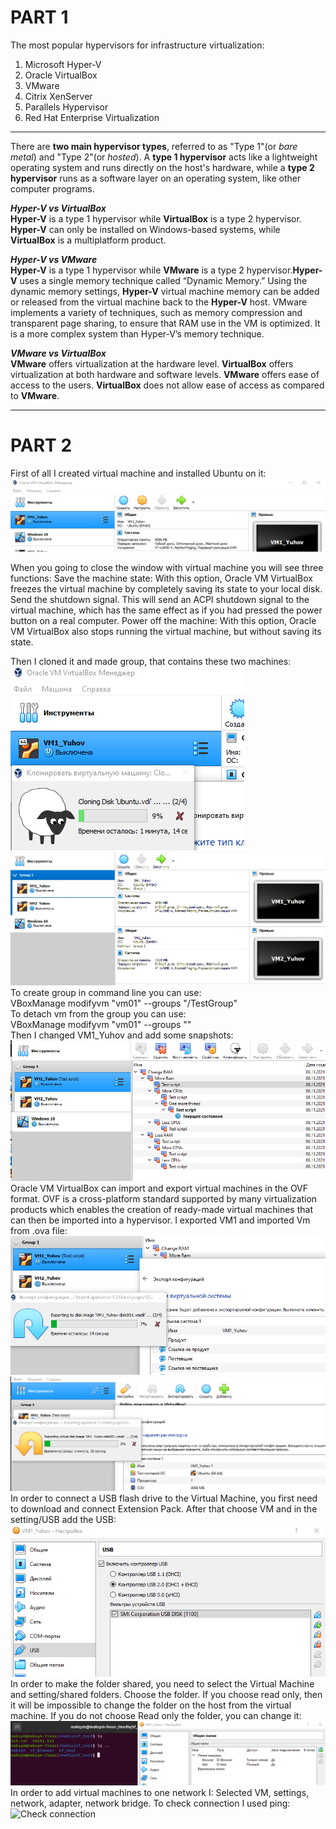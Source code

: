 # PART 1

The most popular hypervisors for infrastructure virtualization:<br />
1. Microsoft Hyper-V
2. Oracle VirtualBox
3. VMware
4. Citrix XenServer
5. Parallels Hypervisor
6. Red Hat Enterprise Virtualization

--------------

There are **two main hypervisor types**, referred to as "Type 1"(or *bare metal*) and "Type 2"(or *hosted*). A **type 1 hypervisor** acts like a lightweight operating system and runs directly on the host's hardware, while a **type 2 hypervisor** runs as a software layer on an operating system, like other computer programs.

***Hyper-V vs VirtualBox***<br/>
**Hyper-V** is a type 1 hypervisor while **VirtualBox** is a type 2 hypervisor. **Hyper-V** can only be installed on Windows-based systems, while **VirtualBox** is a multiplatform product.

***Hyper-V vs VMware*** <br/>
**Hyper-V** is a type 1 hypervisor while **VMware** is a type 2 hypervisor.**Hyper-V** uses a single memory technique called “Dynamic Memory.” Using the dynamic memory settings, **Hyper-V** virtual machine memory can be added or released from the virtual machine back to the **Hyper-V** host. VMware implements a variety of techniques, such as memory compression and transparent page sharing, to ensure that RAM use in the VM is optimized. It is a more complex system than Hyper-V’s memory technique.

***VMware vs VirtualBox*** <br/>
**VMware** offers virtualization at the hardware level. **VirtualBox** offers virtualization at both hardware and software levels. **VMware** offers ease of access to the users. **VirtualBox** does not allow ease of access as compared to **VMware**.

------------------

# PART 2
First of all I created virtual machine and installed Ubuntu on it:<br/>
![Create first VM](screenshots/Create%20first%20VM.png)

When you going to close the window with  virtual machine you will see three functions:
Save the machine state: With this option, Oracle VM VirtualBox freezes the virtual machine by completely saving its state to your local disk.
Send the shutdown signal. This will send an ACPI shutdown signal to the virtual machine, which has the same effect as if you had pressed the power button on a real computer. 
Power off the machine: With this option, Oracle VM VirtualBox also stops running the virtual machine, but without saving its state.

Then I cloned it and made group, that contains these two machines:<br/>
![Cloning VM](screenshots/Cloning%20VM.png)<br/>
![Group with VMs](screenshots/Group%20with%20VMs.png)<br/>
To create group in command line you can use:<br/>
VBoxManage modifyvm "vm01" --groups "/TestGroup"<br/>
To detach vm from the group you can use:<br/>
VBoxManage modifyvm "vm01" --groups ""<br/>
Then I changed VM1_Yuhov and add some snapshots:
![Branched tree of snapshots](screenshots/Tree%20of%20snapshots.png)<br/>
Oracle VM VirtualBox can import and export virtual machines in the OVF format. OVF is a cross-platform standard supported by many virtualization products which enables the creation of ready-made virtual machines that can then be imported into a hypervisor. I exported VM1 and imported Vm from .ova file:
![Export process](screenshots/Export%20process.png)<br/>
![Import process](screenshots/Import%20process.png)<br/>
In order to connect a USB flash drive to the Virtual Machine, you first need to download and connect Extension Pack. After that choose VM and in the setting/USB add the USB:<br/>
![Connect USB to VM](screenshots/Connect%20USB%20to%20VM.png)<br/>
In order to make the folder shared, you need to select the Virtual Machine and setting/shared folders. Choose the folder. If you choose read only, then it will be impossible to change the folder on the host from the virtual machine. If you do not choose Read only the folder, you can change it:<br/>
![Shared directory](screenshots/Shared%20directory.png)<br/>
In order to add virtual machines to one network I: Selected VM, settings, network, adapter, network bridge. To check connection I used ping:<br/>
![Check connection](screenshots/Check%20connection.png)<br/>
